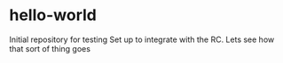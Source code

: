 # hello-world
Initial repository for testing
Set up to integrate with the RC. Lets see how that sort of thing goes
